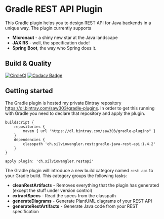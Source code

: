 # Gradle REST API Plugin

This Gradle plugin helps you to design REST API for Java backends in a unique way. The plugin currently supports

- **Micronaut** - a shiny new star at the Java landscape
- **JAX RS** - well, the specification dude!
- **Spring Boot**, the way who Spring does it.

## Build & Quality

[![CircleCI](https://circleci.com/gh/saw303/gradle-java-rest-api/tree/master.svg?style=svg)](https://circleci.com/gh/saw303/gradle-java-rest-api/tree/master) [![Codacy Badge](https://api.codacy.com/project/badge/Grade/daaa123d3d2c4023908ff8870bdbc7d2)](https://www.codacy.com/app/saw303/gradle-java-rest-api?utm_source=github.com&amp;utm_medium=referral&amp;utm_content=saw303/gradle-java-rest-api&amp;utm_campaign=Badge_Grade)

## Getting started

The Gradle plugin is hosted my private Bintray repository https://dl.bintray.com/saw303/gradle-plugins. In order to get this running with Gradle you need to declare that repository and apply the plugin.

```
buildscript {
    repositories {
        maven { url "https://dl.bintray.com/saw303/gradle-plugins" }
    }
    dependencies {
        classpath 'ch.silviowangler.rest:gradle-java-rest-api:1.4.2'
    }
}

apply plugin: 'ch.silviowangler.restapi'
```

The Gradle plugin will introduce a new build category named `rest api` to your Gradle build. This category groups the following tasks:

- **cleanRestArtifacts** - Removes everything that the plugin has generated (except the stuff under version control)
- **extractSpecs** - Read the specs from the classpath
- **generateDiagrams** - Generate PlantUML diagrams of your REST API
- **generateRestArtifacts** - Generate Java code from your REST specification